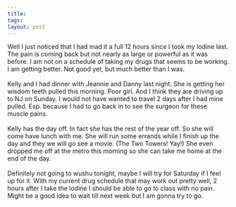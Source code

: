 ```yaml
---
title: 
tags: 
layout: post
---
```

Well I just noticed that I had mad it a full 12 hours since I took my lodine last.  The pain is coming back but not nearly as large or powerful as it was before.  I am not on a schedule of taking my drugs that seems to be working.  I am getting better.  Not good yet, but much better than I was. <br /><br />Kelly and I had dinner with Jeannie and Danny last night.  She is getting her wisdom teeth pulled this morning.  Poor girl.  And I think they are driving up to NJ on Sunday.  I would not have wanted to travel 2 days after I had mine pulled.  Esp. because I had to go back in to see the surgeon for these muscle pains. <br /><br />Kelly has the day off.  In fact she has the rest of the year off.  So she will come have lunch with me.  She will run some errands while I finish up the day and they we will go see a movie.  (The Two Towers! Yay!)  She even dropped me off at the metro this morning so she can take me home at the end of the day.<br /><br />Definitely not going to wushu tonight, maybe I will try for Saturday if I feel up for it.  With my current drug schedule that may work out pretty well, 2 hours after I take the lodine I should be able to go to class with no pain.  Might be a good idea to wait till next week but I am gonna try to go.
